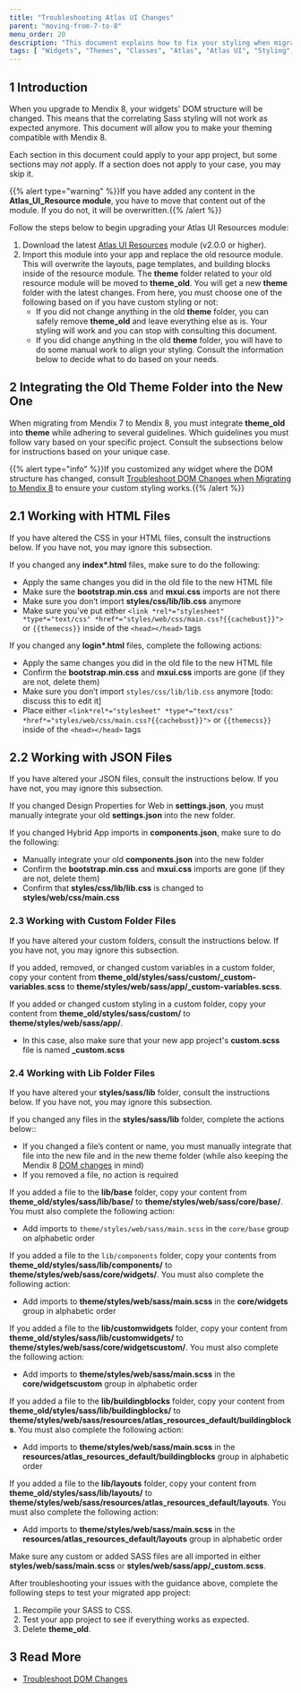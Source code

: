 ```yaml
---
title: "Troubleshooting Atlas UI Changes"
parent: "moving-from-7-to-8"
menu_order: 20
description: "This document explains how to fix your styling when migrating a project from Mendix 7 to Mendix 8."
tags: [ "Widgets", "Themes", "Classes", "Atlas", "Atlas UI", "Styling", "SASS", "CSS"]
---
```


## 1 Introduction

When you upgrade to Mendix 8, your widgets' DOM structure will be changed. This means that the correlating Sass styling will not work as expected anymore. This document will allow you to make your theming compatible with Mendix 8. 

Each section in this document could apply to your app project, but some sections may *not* apply. If a section does not apply to your case, you may skip it.

{{% alert type="warning" %}}If you have added any content in the **Atlas_UI_Resource module**, you have to move that content out of the module. If you do not, it will be overwritten.{{% /alert %}}

Follow the steps below to begin upgrading your Atlas UI Resources module:

1. Download the latest [Atlas UI Resources](https://appstore.home.mendix.com/link/app/104730/) module (v2.0.0 or higher). 
2. Import this module into your app and replace the old resource module. This will overwrite the layouts, page templates, and building blocks inside of the resource module. The **theme** folder related to your old resource module will be moved to **theme_old**. You will get a new **theme** folder with the latest changes. From here, you must choose one of the following based on if you have custom styling or not:<br />
	* If you did not change anything in the old **theme** folder, you can safely remove **theme_old** and leave everything else as is. Your styling will work and you can stop with consulting this document. <br />
	* If you did change anything in the old **theme** folder, you will have to do some manual work to align your styling. Consult the information below to decide what to do based on your needs.

## 2 Integrating the Old Theme Folder into the New One

When migrating from Mendix 7 to Mendix 8, you must integrate **theme_old** into **theme** while adhering to several guidelines. Which guidelines you must follow vary based on your specific project. Consult the subsections below for instructions based on your unique case.

{{% alert type="info" %}}If you customized any widget where the DOM structure has changed, consult [Troubleshoot DOM Changes when Migrating to Mendix 8](migration-dom-issues) to ensure your custom styling works.{{% /alert %}}

## 2.1 Working with HTML Files

If you have altered the CSS in your HTML files, consult the instructions below. If you have not, you may ignore this subsection.

If you changed any **index\*.html** files, make sure to do the following:

* Apply the same changes you did in the old file to the new HTML file
* Make sure the **bootstrap.min.css** and **mxui.css** imports are not there
* Make sure you don’t import **styles/css/lib/lib.css** anymore
* Make sure you’ve put either `<link *rel*="stylesheet" *type*="text/css" *href*="styles/web/css/main.css?{{cachebust}}">` or `{{themecss}}` inside of the `<head></head>` tags

If you changed any **login\*.html** files, complete the following actions:

* Apply the same changes you did in the old file to the new HTML file
* Confirm the **bootstrap.min.css** and **mxui.css** imports are gone (if they are not, delete them)
* Make sure you don’t import `styles/css/lib/lib.css` anymore [todo: discuss this to edit it]
* Place either `<link*rel*="stylesheet" *type*="text/css" *href*="styles/web/css/main.css?{{cachebust}}">` or `{{themecss}}` inside of the `<head></head>` tags

## 2.2 Working with JSON Files

If you have altered your JSON files, consult the instructions below. If you have not, you may ignore this subsection.

If you changed Design Properties for Web in **settings.json**, you must manually integrate your old **settings.json** into the new folder.

If you changed Hybrid App imports in **components.json**, make sure to do the following:

* Manually integrate your old **components.json** into the new folder
* Confirm the **bootstrap.min.css** and **mxui.css** imports are gone (if they are not, delete them)
* Confirm that **styles/css/lib/lib.css** is changed to **styles/web/css/main.css**	

### 2.3 Working with Custom Folder Files

If you have altered your custom folders, consult the instructions below. If you have not, you may ignore this subsection.

If you added, removed, or changed custom variables in a custom folder, copy your content from **theme_old/styles/sass/custom/_custom-variables.scss** to **theme/styles/web/sass/app/_custom-variables.scss**.

If you added or changed custom styling in a custom folder, copy your content from **theme_old/styles/sass/custom/** to **theme/styles/web/sass/app/**.
* In this case, also make sure that your new app project's **custom.scss** file is named **_custom.scss**

### 2.4 Working with Lib Folder Files

If you have altered your **styles/sass/lib** folder, consult the instructions below. If you have not, you may ignore this subsection.

If you changed any files in the **styles/sass/lib** folder, complete the actions below::

* If you changed a file’s content or name, you must manually integrate that file into the new file and in the new theme folder (while also keeping the Mendix 8 [DOM changes](migration-dom-issues) in mind)
* If you removed a file, no action is required

If you added a file to the **lib/base** folder, copy your content from **theme_old/styles/sass/lib/base/** to **theme/styles/web/sass/core/base/**. You must also complete the following action:

* Add imports to `theme/styles/web/sass/main.scss` in the `core/base` group on alphabetic order

If you added a file to the `lib/components` folder, copy your contents from **theme_old/styles/sass/lib/components/** to **theme/styles/web/sass/core/widgets/**. You must also complete the following action:

* Add imports to **theme/styles/web/sass/main.scss** in the **core/widgets** group in alphabetic order

If you added a file to the **lib/customwidgets** folder, copy your content from **theme_old/styles/sass/lib/customwidgets/** to **theme/styles/web/sass/core/widgetscustom/**. You must also complete the following action:

* Add imports to **theme/styles/web/sass/main.scss** in the **core/widgetscustom** group in alphabetic order

If you added a file to the **lib/buildingblocks** folder, copy your content from **theme_old/styles/sass/lib/buildingblocks/** to **theme/styles/web/sass/resources/atlas_resources_default/buildingblocks**. You must also complete the following action:

* Add imports to **theme/styles/web/sass/main.scss** in the **resources/atlas_resources_default/buildingblocks** group in alphabetic order

If you added a file to the **lib/layouts** folder, copy your content from **theme_old/styles/sass/lib/layouts/** to **theme/styles/web/sass/resources/atlas_resources_default/layouts**. You must also complete the following action:

* Add imports to **theme/styles/web/sass/main.scss** in the **resources/atlas_resources_default/layouts** group in alphabetic order

Make sure any custom or added SASS files are all imported in either **styles/web/sass/main.scss** or **styles/web/sass/app/_custom.scss**.

After troubleshooting your issues with the guidance above, complete the following steps to test your migrated app project:

1. Recompile your SASS to CSS.
2. Test your app project to see if everything works as expected.
3. Delete **theme_old**.

## 3 Read More

* [Troubleshoot DOM Changes](migration-dom-issues)